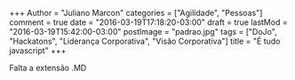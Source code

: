 +++
Author = "Juliano Marcon"
categories = ["Agilidade", "Pessoas"]
comment = true
date = "2016-03-19T17:18:20-03:00"
draft = true
lastMod = "2016-03-19T15:42:00-03:00"
postImage = "padrao.jpg"
tags = ["DoJo", "Hackatons", "Liderança Corporativa", "Visão Corporativa"]
title = "É tudo javascript"
+++

Falta a extensão .MD
